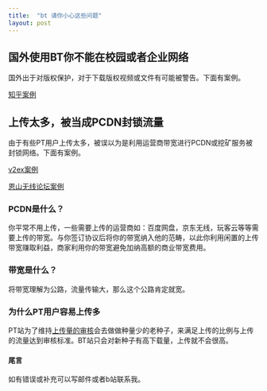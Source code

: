 ```yaml
---
title:  "bt 请你小心这些问题"
layout: post
---
```


## 国外使用BT你不能在校园或者企业网络

国外出于对版权保护，对于下载版权视频或文件有可能被警告。下面有案例。

[知乎案例](https://www.zhihu.com/question/27964762)

## 上传太多，被当成PCDN封锁流量

由于有些PT用户上传太多，被误以为是利用运营商带宽进行PCDN或挖矿服务被封锁网络。下面有案例。

[v2ex案例](https://www.v2ex.com/t/792417)

[恩山无线论坛案例](https://www.right.com.cn/forum/forum.php?mod=viewthread&action=printable&tid=4303444&mobile=no)

### PCDN是什么？
你平常不用上传，一些需要上传的运营商如：百度网盘，京东无线，玩客云等等需要上传的带宽。与你签订协议后将你的带宽纳入他的范畴，以此你利用闲置的上传带宽赚取利益，商家利用你的带宽避免加纳高额的商业带宽费用。

### 带宽是什么？
将带宽理解为公路，流量传输大，那么这个公路肯定就宽。

### 为什么PT用户容易上传多
PT站为了维持[上传量的审核](https://xueyexiao.github.io/pt/)会去做做种量少的老种子，来满足上传的比例与上传的流量达到审核标准。BT站只会对新种子有高下载量，上传就不会很高。

#### 尾言
如有错误或补充可以写邮件或者b站联系我。